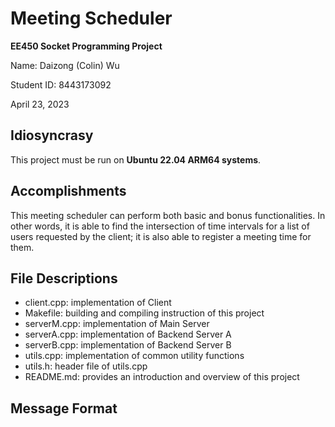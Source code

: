 # Meeting Scheduler

**EE450 Socket Programming Project**

Name: Daizong (Colin) Wu

Student ID: 8443173092

April 23, 2023


## Idiosyncrasy

This project must be run on **Ubuntu 22.04 ARM64 systems**.


## Accomplishments

This meeting scheduler can perform both basic and bonus functionalities.
In other words, it is able to find the intersection of time intervals for a list of users requested by
the client; it is also able to register a meeting time for them.


## File Descriptions

- client.cpp: implementation of Client
- Makefile: building and compiling instruction of this project
- serverM.cpp: implementation of Main Server
- serverA.cpp: implementation of Backend Server A
- serverB.cpp: implementation of Backend Server B
- utils.cpp: implementation of common utility functions
- utils.h: header file of utils.cpp
- README.md: provides an introduction and overview of this project


## Message Format





